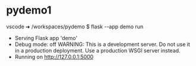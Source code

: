 # pydemo1
vscode ➜ /workspaces/pydemo $ flask --app demo run
 * Serving Flask app 'demo'
 * Debug mode: off
WARNING: This is a development server. Do not use it in a production deployment. Use a production WSGI server instead.
 * Running on http://127.0.0.1:5000
